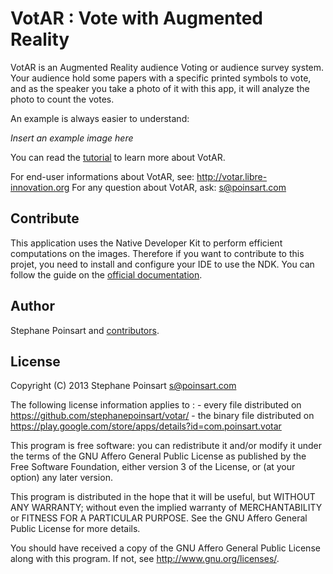 VotAR : Vote with Augmented Reality
===================================

VotAR is an Augmented Reality audience Voting or audience survey system. Your audience hold some papers with a
specific printed symbols to vote, and as the speaker you take a photo of it with this app, it will analyze the
photo to count the votes.

An example is always easier to understand:

*Insert an example image here*

You can read the [tutorial](https://github.com/stephanepoinsart/votar/blob/master/tutorial.md)
to learn more about VotAR.

For end-user informations about VotAR, see: http://votar.libre-innovation.org
For any question about VotAR, ask: s@poinsart.com

Contribute
----------

This application uses the Native Developer Kit to perform efficient computations on the images.
Therefore if you want to contribute to this projet, you need to install and configure your IDE
to use the NDK. You can follow the guide on the
[official documentation](http://developer.android.com/ndk/guides/setup.html#install).



Author
------

Stephane Poinsart and [contributors](https://github.com/stephanepoinsart/votar/graphs/contributors).

License
-------

Copyright (C) 2013 Stephane Poinsart <s@poinsart.com>

The following license information applies to :
    - every file distributed on https://github.com/stephanepoinsart/votar/
    - the binary file distributed on https://play.google.com/store/apps/details?id=com.poinsart.votar

This program is free software: you can redistribute it and/or modify
it under the terms of the GNU Affero General Public License as
published by the Free Software Foundation, either version 3 of the
License, or (at your option) any later version.

This program is distributed in the hope that it will be useful,
but WITHOUT ANY WARRANTY; without even the implied warranty of
MERCHANTABILITY or FITNESS FOR A PARTICULAR PURPOSE.  See the
GNU Affero General Public License for more details.

You should have received a copy of the GNU Affero General Public License
along with this program.  If not, see <http://www.gnu.org/licenses/>.
